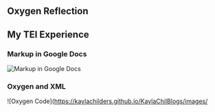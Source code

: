 ## Oxygen Reflection

## My TEI Experience

### Markup in Google Docs


![Markup in Google Docs](https://kaylachilders.github.io/KaylaChilBlogs/images/markupscreenshot.png)

### Oxygen and XML



![Oxygen Code](https://kaylachilders.github.io/KaylaChilBlogs/images/
